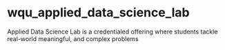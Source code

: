 # wqu_applied_data_science_lab
Applied Data Science Lab is a credentialed offering where students tackle real-world meaningful, and complex problems
